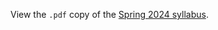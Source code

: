 View the `.pdf` copy of the [Spring 2024 syllabus](https://sis750.github.io/Syllabus/syllabus-750-spring24.pdf).
